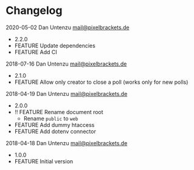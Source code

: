 # Changelog

2020-05-02 Dan Untenzu <mail@pixelbrackets.de>

  * 2.2.0
  * FEATURE Update dependencies
  * FEATURE Add CI

2018-07-16 Dan Untenzu <mail@pixelbrackets.de>

  * 2.1.0
  * FEATURE Allow only creator to close a poll (works only for new polls)

2018-04-19 Dan Untenzu <mail@pixelbrackets.de>

  * 2.0.0
  * !! FEATURE Rename document root
    * Rename `public` to `web`
  * FEATURE Add dummy htaccess
  * FEATURE Add dotenv connector

2018-04-18 Dan Untenzu <mail@pixelbrackets.de>

  * 1.0.0
  * FEATURE Initial version

